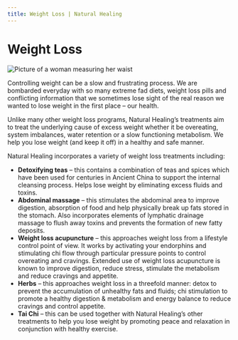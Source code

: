 ```yaml
---
title: Weight Loss | Natural Healing
---
```


# Weight Loss

<img alt="Picture of a woman measuring her waist" src="/Lose-weight.png" className="float-right-image" />

Controlling weight can be a slow and frustrating process. We are bombarded everyday with so many extreme fad diets, weight loss pills and conflicting information that we sometimes lose sight of the real reason we wanted to lose weight in the first place – our health.

Unlike many other weight loss programs, Natural Healing’s treatments aim to treat the underlying cause of excess weight whether it be overeating, system imbalances, water retention or a slow functioning metabolism. We help you lose weight (and keep it off) in a healthy and safe manner.

Natural Healing incorporates a variety of weight loss treatments including:

- **Detoxifying teas** – this contains a combination of teas and spices which have been used for centuries in Ancient China to support the internal cleansing process. Helps lose weight by eliminating excess fluids and toxins.
- **Abdominal massage** – this stimulates the abdominal area to improve digestion, absorption of food and help physically break up fats stored in the stomach. Also incorporates elements of lymphatic drainage massage to flush away toxins and prevents the formation of new fatty deposits.
- **Weight loss acupuncture** – this approaches weight loss from a lifestyle control point of view. It works by activating your endorphins and stimulating chi flow through particular pressure points to control overeating and cravings. Extended use of weight loss acupuncture is known to improve digestion, reduce stress, stimulate the metabolism and reduce cravings and appetite.
- **Herbs** – this approaches weight loss in a threefold manner: detox to prevent the accumulation of unhealthy fats and fluids; chi stimulation to promote a healthy digestion & metabolism and energy balance to reduce cravings and control appetite.
- **Tai Chi** – this can be used together with Natural Healing’s other treatments to help you lose weight by promoting peace and relaxation in conjunction with healthy exercise.
